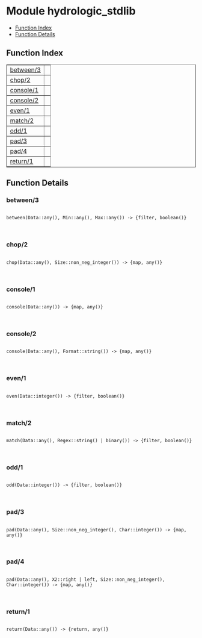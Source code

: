 

# Module hydrologic_stdlib #
* [Function Index](#index)
* [Function Details](#functions)

<a name="index"></a>

## Function Index ##


<table width="100%" border="1" cellspacing="0" cellpadding="2" summary="function index"><tr><td valign="top"><a href="#between-3">between/3</a></td><td></td></tr><tr><td valign="top"><a href="#chop-2">chop/2</a></td><td></td></tr><tr><td valign="top"><a href="#console-1">console/1</a></td><td></td></tr><tr><td valign="top"><a href="#console-2">console/2</a></td><td></td></tr><tr><td valign="top"><a href="#even-1">even/1</a></td><td></td></tr><tr><td valign="top"><a href="#match-2">match/2</a></td><td></td></tr><tr><td valign="top"><a href="#odd-1">odd/1</a></td><td></td></tr><tr><td valign="top"><a href="#pad-3">pad/3</a></td><td></td></tr><tr><td valign="top"><a href="#pad-4">pad/4</a></td><td></td></tr><tr><td valign="top"><a href="#return-1">return/1</a></td><td></td></tr></table>


<a name="functions"></a>

## Function Details ##

<a name="between-3"></a>

### between/3 ###

<pre><code>
between(Data::any(), Min::any(), Max::any()) -&gt; {filter, boolean()}
</code></pre>
<br />

<a name="chop-2"></a>

### chop/2 ###

<pre><code>
chop(Data::any(), Size::non_neg_integer()) -&gt; {map, any()}
</code></pre>
<br />

<a name="console-1"></a>

### console/1 ###

<pre><code>
console(Data::any()) -&gt; {map, any()}
</code></pre>
<br />

<a name="console-2"></a>

### console/2 ###

<pre><code>
console(Data::any(), Format::string()) -&gt; {map, any()}
</code></pre>
<br />

<a name="even-1"></a>

### even/1 ###

<pre><code>
even(Data::integer()) -&gt; {filter, boolean()}
</code></pre>
<br />

<a name="match-2"></a>

### match/2 ###

<pre><code>
match(Data::any(), Regex::string() | binary()) -&gt; {filter, boolean()}
</code></pre>
<br />

<a name="odd-1"></a>

### odd/1 ###

<pre><code>
odd(Data::integer()) -&gt; {filter, boolean()}
</code></pre>
<br />

<a name="pad-3"></a>

### pad/3 ###

<pre><code>
pad(Data::any(), Size::non_neg_integer(), Char::integer()) -&gt; {map, any()}
</code></pre>
<br />

<a name="pad-4"></a>

### pad/4 ###

<pre><code>
pad(Data::any(), X2::right | left, Size::non_neg_integer(), Char::integer()) -&gt; {map, any()}
</code></pre>
<br />

<a name="return-1"></a>

### return/1 ###

<pre><code>
return(Data::any()) -&gt; {return, any()}
</code></pre>
<br />

